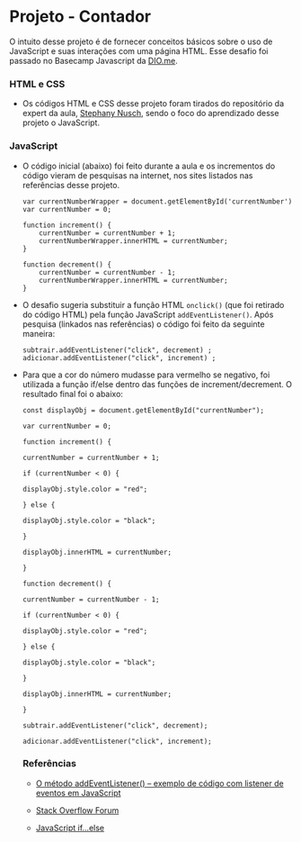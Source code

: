 # Projeto - Contador

O intuito desse projeto é de fornecer conceitos básicos sobre o uso de JavaScript e suas interações com uma página HTML.
Esse desafio foi passado no Basecamp Javascript da [DIO.me](https://web.dio.me/home).

### HTML e CSS

- Os códigos HTML e CSS desse projeto foram tirados do repositório da expert da aula, [Stephany Nusch](https://github.com/stebsnusch/basecamp-javascript/tree/main/introducao-ao-javascript/contador), sendo o foco do aprendizado desse projeto o JavaScript.

### JavaScript

- O código inicial (abaixo) foi feito durante a aula e os incrementos do código vieram de pesquisas na internet, nos sites listados nas referências desse projeto.

  ```
  var currentNumberWrapper = document.getElementById('currentNumber')
  var currentNumber = 0;
  
  function increment() {
      currentNumber = currentNumber + 1;
      currentNumberWrapper.innerHTML = currentNumber;
  }
  
  function decrement() {
      currentNumber = currentNumber - 1;
      currentNumberWrapper.innerHTML = currentNumber;
  }
  ```

- O desafio sugeria substituir a função HTML `onclick()` (que foi retirado do código HTML) pela função JavaScript `addEventListener()`. Após pesquisa (linkados nas referências) o código foi feito da seguinte maneira:

  ```
  subtrair.addEventListener("click", decrement) ;
  adicionar.addEventListener("click", increment) ;
  ```

- Para que a cor do número mudasse para vermelho se negativo, foi utilizada a função if/else dentro das funções de increment/decrement. O resultado final foi o abaixo:

  `const displayObj = document.getElementById("currentNumber");`

  `var currentNumber = 0;`

  `function increment() {`

   `currentNumber = currentNumber + 1;`

   `if (currentNumber < 0) {`

    `displayObj.style.color = "red";`

   `} else {`

    `displayObj.style.color = "black";`

   `}`

   `displayObj.innerHTML = currentNumber;`

  `}`

  `function decrement() {`

   `currentNumber = currentNumber - 1;`

   `if (currentNumber < 0) {`

    `displayObj.style.color = "red";`

   `} else {`

    `displayObj.style.color = "black";`

   `}`

   `displayObj.innerHTML = currentNumber;`

  `}`

  `subtrair.addEventListener("click", decrement);`

  `adicionar.addEventListener("click", increment);`

  ### Referências

  - [O método addEventListener() – exemplo de código com listener de eventos em JavaScript](https://www.freecodecamp.org/portuguese/news/o-metodo-addeventlistener-exemplo-de-codigo-com-listener-de-eventos-em-javascript/)

  - [Stack Overflow Forum](https://stackoverflow.com/questions/46380595/replacing-onclick-with-addeventlistener)

  - [JavaScript if...else](w3schools.com/jsref/jsref_if.asp#:~:text=The%20if%2Felse%20statement%20executes,actions%20based%20on%20different%20conditions.)

    

